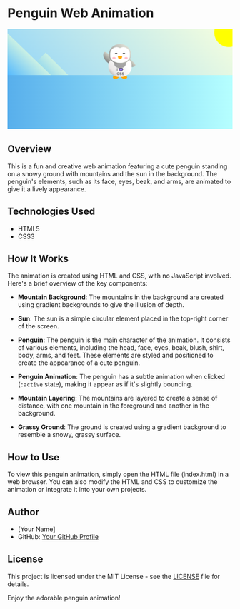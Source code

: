 # Penguin Web Animation

![Penguin](screenshot.png)

## Overview

This is a fun and creative web animation featuring a cute penguin standing on a snowy ground with mountains and the sun in the background. The penguin's elements, such as its face, eyes, beak, and arms, are animated to give it a lively appearance.

## Technologies Used

- HTML5
- CSS3

## How It Works

The animation is created using HTML and CSS, with no JavaScript involved. Here's a brief overview of the key components:

- **Mountain Background**: The mountains in the background are created using gradient backgrounds to give the illusion of depth.

- **Sun**: The sun is a simple circular element placed in the top-right corner of the screen.

- **Penguin**: The penguin is the main character of the animation. It consists of various elements, including the head, face, eyes, beak, blush, shirt, body, arms, and feet. These elements are styled and positioned to create the appearance of a cute penguin.

- **Penguin Animation**: The penguin has a subtle animation when clicked (`:active` state), making it appear as if it's slightly bouncing.

- **Mountain Layering**: The mountains are layered to create a sense of distance, with one mountain in the foreground and another in the background.

- **Grassy Ground**: The ground is created using a gradient background to resemble a snowy, grassy surface.

## How to Use

To view this penguin animation, simply open the HTML file (index.html) in a web browser. You can also modify the HTML and CSS to customize the animation or integrate it into your own projects.

## Author

- [Your Name]
- GitHub: [Your GitHub Profile](https://github.com/your-username)

## License

This project is licensed under the MIT License - see the [LICENSE](LICENSE) file for details.

Enjoy the adorable penguin animation!
